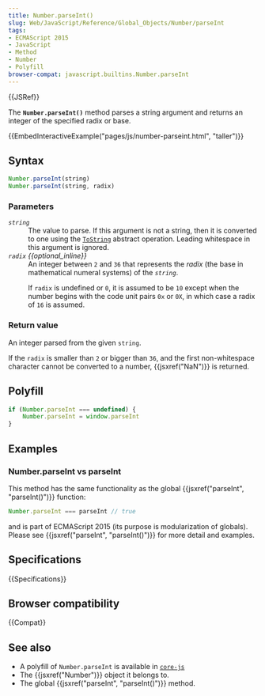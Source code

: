 ```yaml
---
title: Number.parseInt()
slug: Web/JavaScript/Reference/Global_Objects/Number/parseInt
tags:
- ECMAScript 2015
- JavaScript
- Method
- Number
- Polyfill
browser-compat: javascript.builtins.Number.parseInt
---
```

{{JSRef}}

The **`Number.parseInt()`** method parses a string argument and returns an
integer of the specified radix or base.

{{EmbedInteractiveExample("pages/js/number-parseint.html", "taller")}}

## Syntax

```js
Number.parseInt(string)
Number.parseInt(string, radix)
```

### Parameters

<dl><dt><code><var>string</var></code></dt><dd>The value to parse. If this argument is not a string, then it is converted to one
using the <code><a href="https://tc39.es/ecma262/#sec-tostring">ToString</a></code>
abstract operation. Leading whitespace in this argument is ignored.</dd><dt><code><var>radix</var></code><var> {{optional_inline}}</var></dt><dd>An integer between <code>2</code> and <code>36</code> that represents the
<em>radix</em> (the base in mathematical numeral systems) of the
<code><var>string</var></code>.<p>If <code>radix</code> is undefined or <code>0</code>, it is assumed to be <code>10</code> except when the number begins with the code unit pairs <code>0x</code> or <code>0X</code>, in which case a radix of <code>16</code> is assumed.</p></dd></dl>

### Return value

An integer parsed from the given `string`.

If the `radix` is smaller than `2` or bigger than `36`, and the first
non-whitespace character cannot be converted to a number,
{{jsxref("NaN")}} is returned.

## Polyfill

```js
if (Number.parseInt === undefined) {
    Number.parseInt = window.parseInt
}
```

## Examples

### Number.parseInt vs parseInt

This method has the same functionality as the global
{{jsxref("parseInt",
  "parseInt()")}} function:

```js
Number.parseInt === parseInt // true
```

and is part of ECMAScript 2015 (its purpose is modularization of globals).
Please see {{jsxref("parseInt", "parseInt()")}} for more detail and
examples.

## Specifications

{{Specifications}}

## Browser compatibility

{{Compat}}

## See also

- A polyfill of `Number.parseInt` is available in
  [`core-js`](https://github.com/zloirock/core-js#ecmascript-number)
- The {{jsxref("Number")}} object it belongs to.
- The global {{jsxref("parseInt", "parseInt()")}} method.

